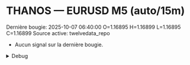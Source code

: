 # THANOS — EURUSD M5 (auto/15m)
Dernière bougie: 2025-10-07 06:40:00  O=1.16895  H=1.16899  L=1.16895  C=1.16899
Source active: twelvedata_repo

- Aucun signal sur la dernière bougie.

<details><summary>Debug</summary>

- TD_API_KEY manquant.

</details>